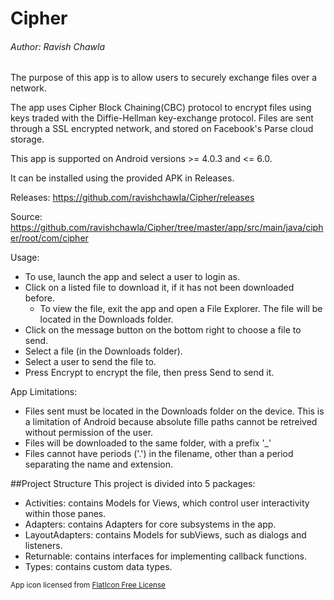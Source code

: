 # Cipher
###### Author: Ravish Chawla
The purpose of this app is to allow users to securely exchange files over a network.

The app uses Cipher Block Chaining(CBC) protocol to encrypt files using keys traded with the Diffie-Hellman key-exchange protocol. Files are sent through a SSL encrypted network, and stored on Facebook's Parse cloud storage.

This app is supported on Android versions >= 4.0.3 and <= 6.0.

It can be installed using the provided APK in Releases. 

Releases: https://github.com/ravishchawla/Cipher/releases

Source: https://github.com/ravishchawla/Cipher/tree/master/app/src/main/java/cipher/root/com/cipher


Usage:
  - To use, launch the app and select a user to login as.
  - Click on a listed file to download it, if it has not been downloaded before.
      - To view the file, exit the app and open a File Explorer. The file will be located in the Downloads folder.
  - Click on the message button on the bottom right to choose a file to send.
  - Select a file (in the Downloads folder).
  - Select a user to send the file to.
  - Press Encrypt to encrypt the file, then press Send to send it.

App Limitations:
  - Files sent must be located in the Downloads folder on the device. This is a limitation of Android because absolute fille paths cannot be retreived without permission of the user.
  - Files will be downloaded to the same folder, with a prefix '_'
  - Files cannot have periods ('.') in the filename, other than a period separating the name and extension.

##Project Structure
This project is divided into 5 packages:

- Activities: contains Models for Views, which control user interactivity within those panes.
- Adapters: contains Adapters for core subsystems in the app.
- LayoutAdapters: contains Models for subViews, such as dialogs and listeners.
- Returnable: contains interfaces for implementing callback functions.
- Types: contains custom data types.

<sub> App icon licensed from [FlatIcon Free License](http://file000.flaticon.com/downloads/license/license.pdf) </sub>
